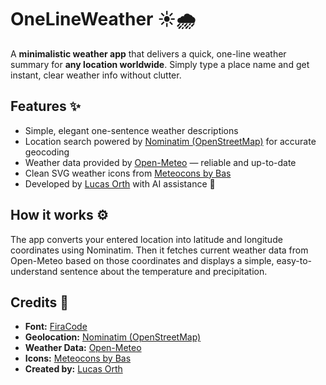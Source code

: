 # OneLineWeather ☀️🌧️

A **minimalistic weather app** that delivers a quick, one-line weather summary for **any location worldwide**. Simply type a place name and get instant, clear weather info without clutter.

## Features ✨
- Simple, elegant one-sentence weather descriptions  
- Location search powered by [Nominatim (OpenStreetMap)](https://nominatim.openstreetmap.org/) for accurate geocoding  
- Weather data provided by [Open-Meteo](https://open-meteo.com/) — reliable and up-to-date  
- Clean SVG weather icons from [Meteocons by Bas](https://bas.dev/work/meteocons)  
- Developed by [Lucas Orth](https://lucas-orth.de) with AI assistance 🤖  

## How it works ⚙️  
The app converts your entered location into latitude and longitude coordinates using Nominatim. Then it fetches current weather data from Open-Meteo based on those coordinates and displays a simple, easy-to-understand sentence about the temperature and precipitation.  

## Credits 🙌  
- **Font:** [FiraCode](https://github.com/tonsky/FiraCode)  
- **Geolocation:** [Nominatim (OpenStreetMap)](https://nominatim.openstreetmap.org/)  
- **Weather Data:** [Open-Meteo](https://open-meteo.com/)  
- **Icons:** [Meteocons by Bas](https://bas.dev/work/meteocons)  
- **Created by:** [Lucas Orth](https://lucas-orth.de)  
